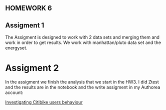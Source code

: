 
## HOMEWORK 6


## Assigment 1

The Assigment is designed to work with 2 data sets and merging them and work in order to get results. We work with manhattan/pluto data set and the energyset.

# Assigment 2

In the assigment we finish the analysis that we start in the HW3. I did Ztest and the results are in the notebook and the write assigment in my Authorea account:


[Investigating Citibike users behaviour](https://www.authorea.com/users/106580/articles/134727/_show_article)

